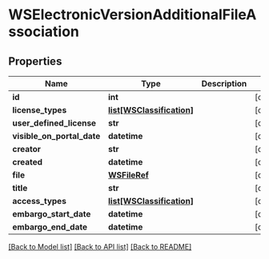 # WSElectronicVersionAdditionalFileAssociation

## Properties
Name | Type | Description | Notes
------------ | ------------- | ------------- | -------------
**id** | **int** |  | [optional] 
**license_types** | [**list[WSClassification]**](WSClassification.md) |  | [optional] 
**user_defined_license** | **str** |  | [optional] 
**visible_on_portal_date** | **datetime** |  | [optional] 
**creator** | **str** |  | [optional] 
**created** | **datetime** |  | [optional] 
**file** | [**WSFileRef**](WSFileRef.md) |  | [optional] 
**title** | **str** |  | [optional] 
**access_types** | [**list[WSClassification]**](WSClassification.md) |  | [optional] 
**embargo_start_date** | **datetime** |  | [optional] 
**embargo_end_date** | **datetime** |  | [optional] 

[[Back to Model list]](../README.md#documentation-for-models) [[Back to API list]](../README.md#documentation-for-api-endpoints) [[Back to README]](../README.md)


